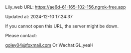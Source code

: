 Lily_web URL: https://ae6d-61-165-102-156.ngrok-free.app

Updated at: 2024-12-10 17:24:37

If you cannot open this URL, the server might be down.

Please contact: 

goley04@foxmail.com Or Wechat:GL_yeaH